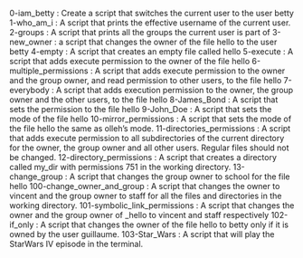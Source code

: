 0-iam_betty : Create a script that switches the current user to the user betty
1-who_am_i : A script that prints the effective username of the current user.
2-groups : A script that prints all the groups the current user is part of
3-new_owner : a script that changes the owner of the file hello to the user betty
4-empty : A script that creates an empty file called hello
5-execute : A script that adds execute permission to the owner of the file hello
6-multiple_permissions : A script that adds execute permission to the owner and the group owner, and read permission to other users, to the file hello
7-everybody : A script that adds execution permission to the owner, the group owner and the other users, to the file hello
8-James_Bond : A script that sets the permission to the file hello
9-John_Doe : A script that sets the mode of the file hello
10-mirror_permissions : A  script that sets the mode of the file hello the same as olleh’s mode.
11-directories_permissions : A script that adds execute permission to all subdirectories of the current directory for the owner, the group owner and all other users. Regular files should not be changed.
12-directory_permissions : A script that creates a directory called my_dir with permissions 751 in the working directory.
13-change_group : A script that changes the group owner to school for the file hello
100-change_owner_and_group : A script that changes the owner to vincent and the group owner to staff for all the files and directories in the working directory.
101-symbolic_link_permissions : A script that changes the owner and the group owner of _hello to vincent and staff respectively
102-if_only : A script that changes the owner of the file hello to betty only if it is owned by the user guillaume.
103-Star_Wars : A script that will play the StarWars IV episode in the terminal.
